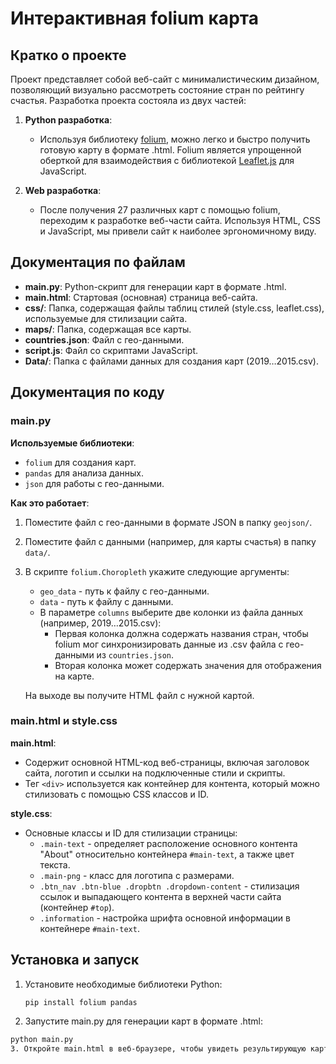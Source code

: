 # Интерактивная folium карта

## Кратко о проекте

Проект представляет собой веб-сайт с минималистическим дизайном, позволяющий визуально рассмотреть состояние стран по рейтингу счастья. Разработка проекта состояла из двух частей:

1. **Python разработка**:
   - Используя библиотеку [folium](https://python-visualization.github.io/folium/), можно легко и быстро получить готовую карту в формате .html. Folium является упрощенной оберткой для взаимодействия с библиотекой [Leaflet.js](https://leafletjs.com/) для JavaScript.

2. **Web разработка**:
   - После получения 27 различных карт с помощью folium, переходим к разработке веб-части сайта. Используя HTML, CSS и JavaScript, мы привели сайт к наиболее эргономичному виду.

## Документация по файлам

- **main.py**: Python-скрипт для генерации карт в формате .html.
- **main.html**: Стартовая (основная) страница веб-сайта.
- **css/**: Папка, содержащая файлы таблиц стилей (style.css, leaflet.css), используемые для стилизации сайта.
- **maps/**: Папка, содержащая все карты.
- **countries.json**: Файл с гео-данными.
- **script.js**: Файл со скриптами JavaScript.
- **Data/**: Папка с файлами данных для создания карт (2019…2015.csv).

## Документация по коду

### main.py

**Используемые библиотеки**:
- `folium` для создания карт.
- `pandas` для анализа данных.
- `json` для работы с гео-данными.

**Как это работает**:
1. Поместите файл с гео-данными в формате JSON в папку `geojson/`.
2. Поместите файл с данными (например, для карты счастья) в папку `data/`.
3. В скрипте `folium.Choropleth` укажите следующие аргументы:
   - `geo_data` - путь к файлу с гео-данными.
   - `data` - путь к файлу с данными.
   - В параметре `columns` выберите две колонки из файла данных (например, 2019…2015.csv):
     - Первая колонка должна содержать названия стран, чтобы folium мог синхронизировать данные из .csv файла с гео-данными из `countries.json`.
     - Вторая колонка может содержать значения для отображения на карте.

   На выходе вы получите HTML файл с нужной картой.

### main.html и style.css

**main.html**:
- Содержит основной HTML-код веб-страницы, включая заголовок сайта, логотип и ссылки на подключенные стили и скрипты.
- Тег `<div>` используется как контейнер для контента, который можно стилизовать с помощью CSS классов и ID.

**style.css**:
- Основные классы и ID для стилизации страницы:
  - `.main-text` - определяет расположение основного контента "About" относительно контейнера `#main-text`, а также цвет текста.
  - `.main-png` - класс для логотипа с размерами.
  - `.btn_nav .btn-blue .dropbtn .dropdown-content` - стилизация ссылок и выпадающего контента в верхней части сайта (контейнер `#top`).
  - `.information` - настройка шрифта основной информации в контейнере `#main-text`.

## Установка и запуск

1. Установите необходимые библиотеки Python:
   ```bash
   pip install folium pandas

2. Запустите main.py для генерации карт в формате .html:
```bash
python main.py
3. Откройте main.html в веб-браузере, чтобы увидеть результирующую карту и веб-страницу.

